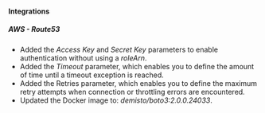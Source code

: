 #### Integrations
##### AWS - Route53
- Added the *Access Key* and *Secret Key* parameters to enable authentication without using a *roleArn*.
- Added the *Timeout* parameter, which enables you to define the amount of time until a timeout exception is reached.
- Added the Retries parameter, which enables you to define the maximum retry attempts when connection or throttling errors
    are encountered.
- Updated the Docker image to: *demisto/boto3:2.0.0.24033*.
